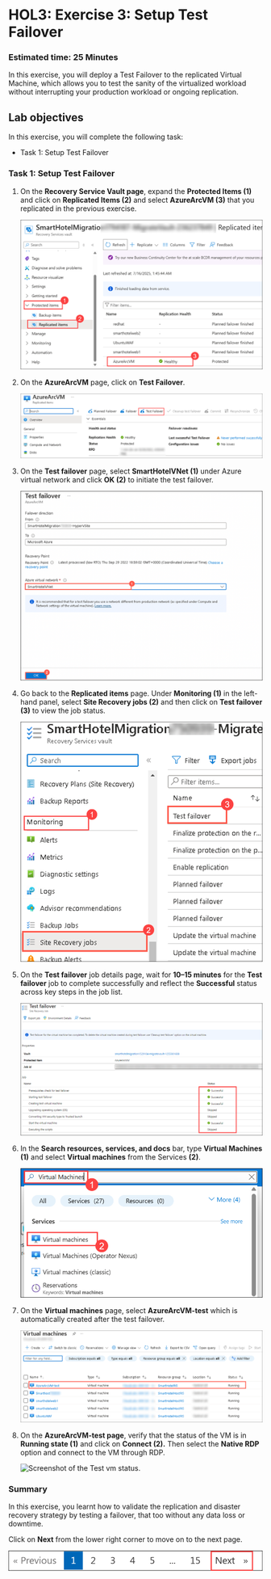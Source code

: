 
# HOL3: Exercise 3: Setup Test Failover


### Estimated time: 25 Minutes

In this exercise, you will deploy a Test Failover to the replicated Virtual Machine, which allows you to test the sanity of the virtualized workload without interrupting your production workload or ongoing replication.

## Lab objectives

In this exercise, you will complete the following task:

- Task 1: Setup Test Failover

### Task 1: Setup Test Failover

1. On the **Recovery Service Vault page**, expand the **Protected Items (1)** and click on **Replicated Items (2)** and select **AzureArcVM (3)** that you replicated in the previous exercise.
   
    ![](Images/15-7-25-l11-1.png) 
   
1. On the **AzureArcVM** page, click on **Test Failover**.  

    ![](Images/15-7-25-l11-2.png) 
   
1. On the **Test failover** page, select **SmartHotelVNet (1)** under Azure virtual network and click **OK (2)** to initiate the test failover.

    ![Screenshot of the Test Failover page.](Images/hol3-e3-s4.png "Test Failover page") 
    
1. Go back to the **Replicated items** page. Under **Monitoring (1)** in the left-hand panel, select **Site Recovery jobs (2)** and then click on **Test failover (3)** to view the job status.

    ![](Images/15-7-25-l11-3-new.png) 

1.  On the **Test failover** job details page, wait for **10–15 minutes** for the **Test failover** job to complete successfully and reflect the **Successful** status across key steps in the job list.
   
    ![](Images/15-7-25-l11-4.png) 
  
1. In the **Search resources, services, and docs** bar, type **Virtual Machines** **(1)** and select **Virtual machines** from the Services **(2)**.

   ![](Images/15-7-25-l11-4.1.png) 

1. On the **Virtual machines** page, select **AzureArcVM-test** which is automatically created after the test failover.

   ![](Images/15-7-25-l11-5.png) 
  
1. On the **AzureArcVM-test page**, verify that the status of the VM is in **Running state (1)** and click on **Connect (2).** Then select the **Native RDP** option and connect to the VM through RDP.    

    ![Screenshot of the Test vm status.](Images/HOL3E3S8.png "Test vm status") 

### Summary 

In this exercise, you learnt how to validate the replication and disaster recovery strategy by testing a failover, that too without any data loss or downtime.

Click on **Next** from the lower right corner to move on to the next page.

![](Images/14-next.png) 

